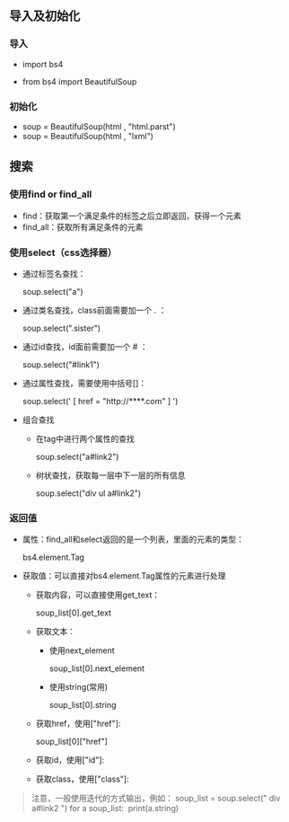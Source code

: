 ## 导入及初始化

### 导入

- import bs4

- from bs4 import BeautifulSoup

### 初始化

- soup = BeautifulSoup(html , "html.parst")
- soup = BeautifulSoup(html , "lxml")

## 搜索

### 使用find or find_all

- find：获取第一个满足条件的标签之后立即返回，获得一个元素
- find_all：获取所有满足条件的元素

### 使用select（css选择器）

- 通过标签名查找：

  soup.select("a")

- 通过类名查找，class前面需要加一个 . ：

  soup.select(".sister")

- 通过id查找，id面前需要加一个 # ：

  soup.select("#link1")

- 通过属性查找，需要使用中括号[]：

  soup.select(' [ href = "http://****.com" ] ')

- 组合查找

  - 在tag中进行两个属性的查找

    soup.select("a#link2")

  - 树状查找，获取每一层中下一层的所有信息

    soup.select("div ul a#link2")

### 返回值

- 属性：find_all和select返回的是一个列表，里面的元素的类型：

  bs4.element.Tag

- 获取值：可以直接对bs4.element.Tag属性的元素进行处理

  - 获取内容，可以直接使用get_text：

    soup_list[0].get_text

  - 获取文本：

    - 使用next_element

      soup_list[0].next_element

    - 使用string(常用)

      soup_list[0].string

  - 获取href，使用["href"]:

    soup_list[0]\["href"]

  - 获取id，使用["id"]:

  - 获取class，使用["class"]:

> 注意，一般使用迭代的方式输出，例如：
> soup_list = soup.select(" div a#link2 ")
> for a soup_list:
> ​	print(a.string)


